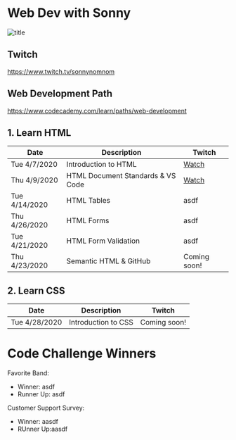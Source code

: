 # Web Dev with Sonny

![title](https://github.com/sonnynomnom/web-dev-with-sonny/blob/master/logo.gif)

## Twitch

https://www.twitch.tv/sonnynomnom

## Web Development Path

https://www.codecademy.com/learn/paths/web-development

## 1. Learn HTML

| Date | Description | Twitch |
| --- | --- | --- |
| Tue 4/7/2020 | Introduction to HTML | [Watch](https://www.twitch.tv/videos/586254495?collection=8sq6CqKWAxaitw) |
| Thu 4/9/2020 | HTML Document Standards & VS Code| [Watch](https://www.twitch.tv/videos/591215784?collection=8sq6CqKWAxaitw)|
| Tue 4/14/2020 | HTML Tables | asdf |
| Thu 4/26/2020 | HTML Forms | asdf |
| Tue 4/21/2020 | HTML Form Validation | asdf |
| Thu 4/23/2020 | Semantic HTML & GitHub | Coming soon! |

## 2. Learn CSS

| Date | Description | Twitch |
| --- | --- | --- |
| Tue 4/28/2020 | Introduction to CSS | Coming soon! | 

# Code Challenge Winners

Favorite Band:
- Winner: asdf
- Runner Up: asdf

Customer Support Survey:

- Winner: aasdf
- RUnner Up:aasdf
